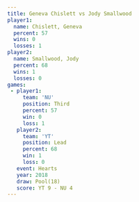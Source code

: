 ```yaml
---
title: Geneva Chislett vs Jody Smallwood
player1:                
  name: Chislett, Geneva
  percent: 57           
  wins: 0               
  losses: 1             
player2:                
  name: Smallwood, Jody 
  percent: 68           
  wins: 1               
  losses: 0             
games:
 - player1:         
     team: 'NU'     
     position: Third
     percent: 57    
     win: 0         
     loss: 1        
   player2:        
     team: 'YT'    
     position: Lead
     percent: 68   
     win: 1        
     loss: 0       
   event: Hearts     
   year: 2018        
   draw: Pool(18)    
   score: YT 9 - NU 4
---
```

